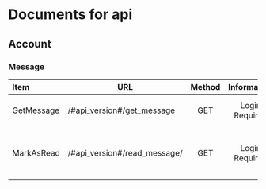 # Documents for api

## Account  
### Message
|   Item   | URL | Method | Information | Result | Other |
| :------- | -------------- | :----------: | :-----------: | ----| --------------------------- |
|  GetMessage | /#api_version#/get_message | GET | Login Required | JSON message list| N/A |
| MarkAsRead | /#api_version#/read_message/<mid> | GET | Login Required | JSON message list| mid=0 to mark all as read |